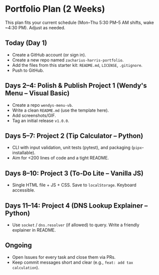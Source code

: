 # Portfolio Plan (2 Weeks)

This plan fits your current schedule (Mon–Thu 5:30 PM–5 AM shifts, wake ~4:30 PM). Adjust as needed.

## Today (Day 1)
- Create a GitHub account (or sign in).
- Create a new repo named `zacharius-harris-portfolio`.
- Add the files from this starter kit: `README.md`, `LICENSE`, `.gitignore`.
- Push to GitHub.

## Days 2–4: Polish & Publish Project 1 (Wendy's Menu – Visual Basic)
- Create a repo `wendys-menu-vb`.
- Write a clean `README.md` (use the template here).
- Add screenshots/GIF.
- Tag an initial release `v1.0.0`.

## Days 5–7: Project 2 (Tip Calculator – Python)
- CLI with input validation, unit tests (pytest), and packaging (`pipx`-installable).
- Aim for <200 lines of code and a tight README.

## Days 8–10: Project 3 (To‑Do Lite – Vanilla JS)
- Single HTML file + JS + CSS. Save to `localStorage`. Keyboard accessible.

## Days 11–14: Project 4 (DNS Lookup Explainer – Python)
- Use `socket` / `dns.resolver` (if allowed) to query. Write a friendly explainer in README.

## Ongoing
- Open Issues for every task and close them via PRs.
- Keep commit messages short and clear (e.g., `feat: add tax calculation`).
